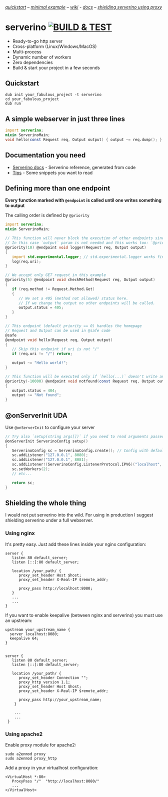 ###### [quickstart](#quickstart) – [minimal example](#a-simple-webserver-in-just-three-lines) – [wiki](https://github.com/trikko/serverino/wiki/) - [docs]( #documentation-you-need) – [shielding serverino using proxy](#shielding-the-whole-thing)

# serverino [![BUILD & TEST](https://github.com/trikko/serverino/actions/workflows/d.yml/badge.svg)](https://github.com/trikko/serverino/actions/workflows/d.yml)
* Ready-to-go http server
* Cross-platform (Linux/Windows/MacOS)
* Multi-process
* Dynamic number of workers
* Zero dependencies
* Build & start your project in a few seconds


## Quickstart
```
dub init your_fabulous_project -t serverino
cd your_fabulous_project
dub run
```

## A simple webserver in just three lines
```d
import serverino;
mixin ServerinoMain;
void hello(const Request req, Output output) { output ~= req.dump(); }
```

## Documentation you need
* [Serverino docs](https://trikko.github.io/serverino/) - Serverino reference, generated from code
* [Tips](https://github.com/trikko/serverino/wiki/) - Some snippets you want to read

## Defining more than one endpoint
**Every function marked with ```@endpoint``` is called until one writes something to output**

The calling order is defined by ```@priority```

```d
import serverino;
mixin ServerinoMain;

// This function will never block the execution of other endpoints since it doesn't write anything to output
// In this case `output` param is not needed and this works too: `@priority(10) @endpoint void logger(Request req)`
@priority(10) @endpoint void logger(Request req, Output output)
{
   import std.experimental.logger; // std.experimental.logger works fine!
   log(req.uri);
}

// We accept only GET request in this example
@priority(5) @endpoint void checkMethod(Request req, Output output)
{
   if (req.method != Request.Method.Get)
   {
      // We set a 405 (method not allowed) status here. 
      // If we change the output no other endpoints will be called.
      output.status = 405;
   }
}

// This endpoint (default priority == 0) handles the homepage
// Request and Output can be used in @safe code
@safe
@endpoint void hello(Request req, Output output)
{
   // Skip this endpoint if uri is not "/"
   if (req.uri != "/") return;

   output ~= "Hello world!";
}

// This function will be executed only if `hello(...)` doesn't write anything to output.
@priority(-10000) @endpoint void notfound(const Request req, Output output)
{
   output.status = 404;
   output ~= "Not found";
}
```

## @onServerInit UDA
Use ```@onServerInit``` to configure your server
```d
// Try also `setup(string args[])` if you need to read arguments passed to your application
@onServerInit ServerinoConfig setup()
{
   ServerinoConfig sc = ServerinoConfig.create(); // Config with default params
   sc.addListener("127.0.0.1", 8080);
   sc.addListener("127.0.0.1", 8081);
   sc.addListener!(ServerinoConfig.ListenerProtocol.IPV6)("localhost", 8082); // IPV6
   sc.setWorkers(2);
   // etc...

   return sc;
}

```

## Shielding the whole thing
I would not put serverino into the wild. For using in production I suggest shielding serverino under a full webserver.

### Using nginx
It's pretty easy. Just add these lines inside your nginx configuration:

```
server {
   listen 80 default_server;
   listen [::]:80 default_server;
   
   location /your_path/ {
      proxy_set_header Host $host;
      proxy_set_header X-Real-IP $remote_addr;
      
      proxy_pass http://localhost:8080;
   }
   ...
   ...
}
```

If you want to enable keepalive (between nginx and serverino) you must use an upstream:

```
upstream your_upstream_name {
  server localhost:8080;
  keepalive 64;
}


server {
   listen 80 default_server;
   listen [::]:80 default_server;

   location /your_path/ {
      proxy_set_header Connection "";
      proxy_http_version 1.1;
      proxy_set_header Host $host;
      proxy_set_header X-Real-IP $remote_addr;
      
      proxy_pass http://your_upstream_name;
    }
    
    ...
    ...
 }
```
### Using apache2
Enable proxy module for apache2:
```
sudo a2enmod proxy
sudo a2enmod proxy_http
```

Add a proxy in your virtualhost configuration:
```
<VirtualHost *:80>
   ProxyPass "/"  "http://localhost:8080/"
   ...
</VirtualHost>
```
